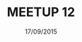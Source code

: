 ---
status: done
title: 'MEETUP 12'
date: 17/09/2015
place:
    name: 'Atelier Iceberg'
talks:
    -
        title: 'Présentation du Framework Ionic'
        link: 'http://ionicframework.com/'
        speakers:
            -
                name: 'Alain Boudard'
                link: 'https://twitter.com/aboudard'
    -
        title: 'Lightning talk : React'
        link: 'https://facebook.github.io/react/'
        speakers:
            -
                name: 'Antoine Cellier'
    -
        title: 'Lightning talk : Déploiement de projet front avec Lidlet'
        link: 'http://www.lidlet.com/'
        speakers:
            -
                name: 'Jonathan Redoute'
sponsor: ' Wiztivi'
image: /images/meetup/ionic.svg

---